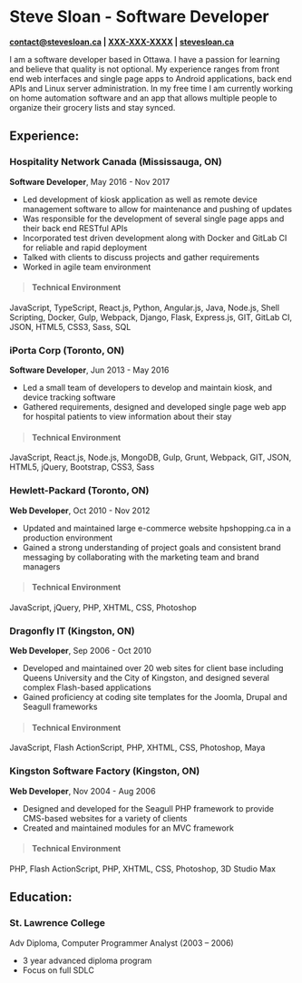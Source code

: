 # Steve Sloan **- Software Developer**

**[contact@stevesloan.ca](mailto:contact@stevesloan.ca) |
[XXX-XXX-XXXX](tel:XXX-XXX-XXXX) |
[stevesloan.ca](https://stevesloan.ca)**

I am a software developer based in Ottawa. I have a passion for learning and believe that quality is not optional.
My experience ranges from front end web interfaces and single page apps to Android applications, back end APIs and Linux server administration.
In my free time I am currently working on home automation software and an app that allows multiple people to organize their grocery lists and stay synced.

## Experience:
### Hospitality Network Canada (Mississauga, ON)
**Software Developer**, May 2016 - Nov 2017

- Led development of kiosk application as well as remote device management software to allow for maintenance and pushing of updates
- Was responsible for the development of several single page apps and their back end RESTful APIs
- Incorporated test driven development along with Docker and GitLab CI for reliable and rapid deployment
- Talked with clients to discuss projects and gather requirements
- Worked in agile team environment

> #### Technical Environment
JavaScript, TypeScript, React.js, Python, Angular.js, Java, Node.js, Shell Scripting, Docker, Gulp, Webpack, Django, Flask, Express.js, GIT, GitLab CI, JSON, HTML5, CSS3, Sass, SQL


### iPorta Corp (Toronto, ON)
**Software Developer**, Jun 2013 - May 2016

- Led a small team of developers to develop and maintain kiosk, and device tracking software
- Gathered requirements, designed and developed single page web app for hospital patients to view information about their stay

> #### Technical Environment 
JavaScript, React.js, Node.js, MongoDB, Gulp, Grunt, Webpack, GIT, JSON, HTML5, jQuery, Bootstrap, CSS3, Sass

### Hewlett-Packard (Toronto, ON)
**Web Developer**, Oct 2010 - Nov 2012

- Updated and maintained large e-commerce website hpshopping.ca in a production environment
- Gained a strong understanding of project goals and consistent brand messaging by collaborating with the marketing team and brand managers

> #### Technical Environment
JavaScript, jQuery, PHP, XHTML, CSS, Photoshop

### Dragonfly IT (Kingston, ON)
**Web Developer**, Sep 2006 - Oct 2010

- Developed and maintained over 20 web sites for client base including Queens University and the City of Kingston, and designed several complex Flash-based applications
- Gained proficiency at coding site templates for the Joomla, Drupal and Seagull frameworks

> #### Technical Environment
JavaScript, Flash ActionScript, PHP, XHTML, CSS, Photoshop, Maya

### Kingston Software Factory (Kingston, ON)
**Web Developer**, Nov 2004 - Aug 2006

- Designed and developed for the Seagull PHP framework to provide CMS-based websites for a variety of clients
- Created and maintained modules for an MVC framework

> #### Technical Environment
PHP, Flash ActionScript, PHP, XHTML, CSS, Photoshop, 3D Studio Max

## Education:
### St\. Lawrence College
Adv Diploma, Computer Programmer Analyst (2003 – 2006)

- 3 year advanced diploma program
- Focus on full SDLC
